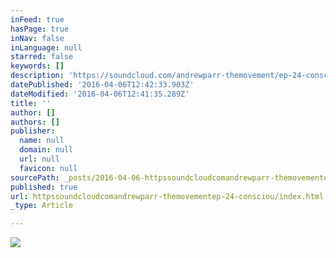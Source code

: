 ```yaml
---
inFeed: true
hasPage: true
inNav: false
inLanguage: null
starred: false
keywords: []
description: 'https://soundcloud.com/andrewparr-themovement/ep-24-consciousness-hacking-with-the-founder-mikey-siegel'
datePublished: '2016-04-06T12:42:33.903Z'
dateModified: '2016-04-06T12:41:35.289Z'
title: ''
author: []
authors: []
publisher:
  name: null
  domain: null
  url: null
  favicon: null
sourcePath: _posts/2016-04-06-httpssoundcloudcomandrewparr-themovementep-24-consciou.md
published: true
url: httpssoundcloudcomandrewparr-themovementep-24-consciou/index.html
_type: Article

---
```

![](https://the-grid-user-content.s3-us-west-2.amazonaws.com/2570a81d-6579-4b0f-8820-a1084b40660a.jpg)